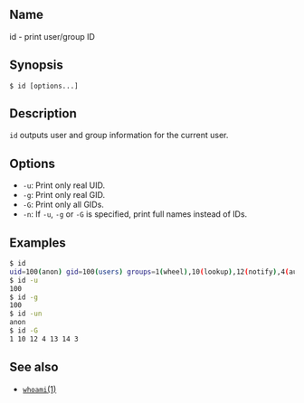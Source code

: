 ## Name

id - print user/group ID

## Synopsis

```**sh
$ id [options...]
```

## Description

`id` outputs user and group information for the current user.

## Options

* `-u`: Print only real UID.
* `-g`: Print only real GID.
* `-G`: Print only all GIDs.
* `-n`: If `-u`, `-g` or `-G` is specified, print full names instead of IDs.

## Examples

```sh
$ id
uid=100(anon) gid=100(users) groups=1(wheel),10(lookup),12(notify),4(audio),13(window),14(clipboard),3(phys)
$ id -u
100
$ id -g
100
$ id -un
anon
$ id -G
1 10 12 4 13 14 3
```

## See also

* [`whoami`(1)](whoami.md)
